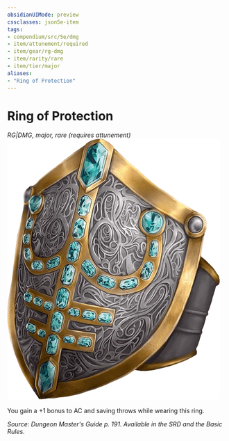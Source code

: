 ```yaml
---
obsidianUIMode: preview
cssclasses: json5e-item
tags:
- compendium/src/5e/dmg
- item/attunement/required
- item/gear/rg-dmg
- item/rarity/rare
- item/tier/major
aliases: 
- "Ring of Protection"
---
```

# Ring of Protection
*RG|DMG, major, rare (requires attunement)*  
![](https://raw.githubusercontent.com/5etools-mirror-2/5etools-img/main/items/DMG/Ring%20of%20Protection.webp#right)  


You gain a +1 bonus to AC and saving throws while wearing this ring.

*Source: Dungeon Master's Guide p. 191. Available in the SRD and the Basic Rules.*